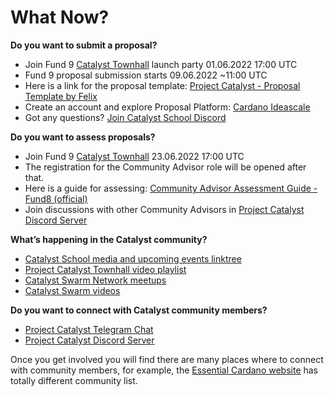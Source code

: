 # What Now?

**Do you want to submit a proposal?**

* Join Fund 9 [Catalyst Townhall](https://bit.ly/3rCicSR) launch party 01.06.2022 17:00 UTC
* Fund 9 proposal submission starts 09.06.2022 \~11:00 UTC
* Here is a link for the proposal template: [Project Catalyst - Proposal Template by Felix](https://docs.google.com/document/d/185Dj\_t07C2LJQO1tif1aXhq\_1zqZ-3RsGZAvS7mtiyI/edit?usp=sharing)
* Create an account and explore Proposal Platform: [Cardano Ideascale](https://cardano.ideascale.com/a/index)
* Got any questions? [Join Catalyst School Discord](https://discord.gg/u8yevakksb)

**Do you want to assess proposals?**

* Join Fund 9 [Catalyst Townhall](https://bit.ly/3rCicSR) 23.06.2022 17:00 UTC
* The registration for the Community Advisor role will be opened after that.
* Here is a guide for assessing: [Community Advisor Assessment Guide - Fund8 (official)](https://docs.google.com/document/d/1g-iZhDlKhUBZkui1uv8NVNfJC4oVD3JtR-P6Fue7XPU/edit)
* Join discussions with other Community Advisors in [Project Catalyst Discord Server](https://discord.gg/kTrn5Q4zGB)

**What’s happening in the Catalyst community?**

* [Catalyst School media and upcoming events linktree](https://linktr.ee/CatalystSchool)
* [Project Catalyst Townhall video playlist](https://www.youtube.com/playlist?list=PLnPTB0CuBOByRhpTUdALq4J89m\_h7QqLk)
* [Catalyst Swarm Network meetups](https://www.meetup.com/Cardano-Catalyst-Community-Network/)
* [Catalyst Swarm videos](https://www.youtube.com/channel/UCuXdR8JMH0QriU0uOTVpg3w)

**Do you want to connect with Catalyst community members?**

* [Project Catalyst Telegram Chat](https://t.me/ProjectCatalystChat)
* [Project Catalyst Discord Server](https://discord.gg/kTrn5Q4zGB)

Once you get involved you will find there are many places where to connect with community members, for example, the [Essential Cardano website](https://www.essentialcardano.io/community) has totally different community list.
